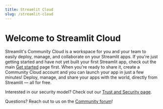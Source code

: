 ```yaml
---
title: Streamlit Cloud
slug: /streamlit-cloud
---
```


# Welcome to Streamlit Cloud

Streamlit's Community Cloud is a workspace for you and your team to easily deploy, manage, and collaborate on your Streamlit apps. If you're just getting started and have not yet built your first Streamlit app, check out the main [Get started](/library/get-started) page first. When you're ready to share it, create a Community Cloud account and you can launch your app in just a few minutes! Deploy, manage, and share your apps with the world, directly from Streamlit — all for free.

<!-- <InlineCalloutContainer>
  <InlineCallout
    color="l-blue-70"
    icon="arrow_forward"
    bold="Get started."
    href="/streamlit-cloud/get-started"
  >
    Learn how to set up your account to start deploying apps.
  </InlineCallout>
  <InlineCallout
    color="l-blue-70"
    icon="flight_takeoff"
    bold="Deploy an app."
    href="/streamlit-cloud/enterprise"
  >
    A step by step guide on how to get your app deployed.
  </InlineCallout>
  <InlineCallout
    color="l-blue-70"
    icon="electrical_services"
    bold="Connect data sources."
    href="/streamlit-cloud/enterprise"
  >
    Learn how to securely connect your app to data sources.
  </InlineCallout>
  <InlineCallout
    color="l-blue-70"
    icon="share"
    bold="Share your app."
    href="/streamlit-cloud/enterprise"
  >
    Share your app publicly or privately with select viewers and developers.
  </InlineCallout>
  <InlineCallout
    color="l-blue-70"
    icon="manage_accounts"
    bold="Manage your app."
    href="/streamlit-cloud/enterprise"
  >
    Access logs, get more resources for your app, and other tips and tricks.
  </InlineCallout>
  <InlineCallout
    color="l-blue-70"
    icon="speed"
    bold="Additional features."
    href="/streamlit-cloud/enterprise"
  >
    If you are on an Enterprise plan you have access to even more features.
  </InlineCallout>
</InlineCalloutContainer> -->

<TileContainer>
    <Tile
        icon="arrow_forward"
        title="Get started"
        text="Learn how to set up your account to start deploying apps."
        link="/streamlit-cloud/get-started"
    />
    <Tile
        icon="flight_takeoff"
        title="Deploy an app"
        text="A step by step guide on how to get your app deployed."
        link="/streamlit-cloud/get-started/deploy-an-app"
    />
    <Tile
        icon="electrical_services"
        title="Connect data sources"
        text="Learn how to securely connect your app to data sources."
        link="/streamlit-cloud/get-started/deploy-an-app/connect-to-data-sources"
    />
    <Tile
        icon="share"
        title="Share your app"
        text="Share your app publicly or privately with select viewers and developers."
        link="/streamlit-cloud/get-started/share-your-app"
        size="half"
    />
    <Tile
        icon="manage_accounts"
        title="Manage your app"
        text="Access logs, get more resources for your app, and other tips and tricks."
        link="/streamlit-cloud/get-started/manage-your-app"
        size="half"
    />
</TileContainer>

<Note>

Interested in our security model? Check out our [Trust and Security page](/streamlit-cloud/trust-and-security).

</Note>

<!-- Questions? Reach out to [support@streamlit.io](mailto:support@streamlit.io) for answers! -->

Questions? Reach out to us on the [Community forum](https://discuss.streamlit.io)!
